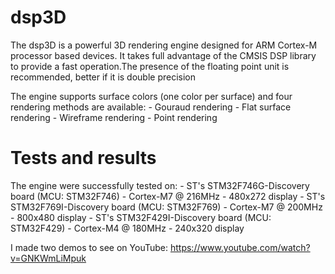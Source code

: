 # dsp3D
The dsp3D is a powerful 3D rendering engine designed for ARM Cortex-M processor based devices. It takes full advantage of the CMSIS DSP library to provide a fast operation.The presence of the floating point unit is recommended, better if it is double precision

The engine supports surface colors (one color per surface) and four rendering methods are available:
	- Gouraud rendering
	- Flat surface rendering
	- Wireframe rendering
	- Point rendering

# Tests and results
The engine were successfully tested on:
	- ST's STM32F746G-Discovery board (MCU: STM32F746) - Cortex-M7 @ 216MHz - 480x272 display
	- ST's STM32F769I-Discovery board (MCU: STM32F769) - Cortex-M7 @ 200MHz - 800x480 display
	- ST's STM32F429I-Discovery board (MCU: STM32F429) - Cortex-M4 @ 180MHz - 240x320 display

I made two demos to see on YouTube:
https://www.youtube.com/watch?v=GNKWmLiMpuk
